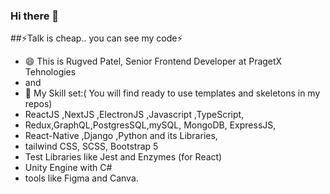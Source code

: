 ### Hi there 👋
##⚡Talk is cheap.. you can see my code⚡
- 😄 This is Rugved Patel, Senior Frontend Developer at PragetX Tehnologies
- and 
- 🔭 My Skill set:( You will find ready to use templates and skeletons in my repos)
-  ReactJS ,NextJS ,ElectronJS ,Javascript ,TypeScript,
-  Redux,GraphQL,PostgresSQL,mySQL, MongoDB, ExpressJS, 
-  React-Native ,Django ,Python and its Libraries, 
-  tailwind CSS, SCSS, Bootstrap 5
-  Test Libraries like Jest and Enzymes (for React)
-  Unity Engine with C#
-  tools like Figma and Canva.

